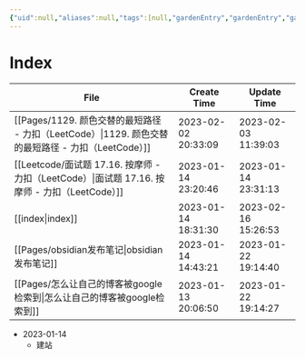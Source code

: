 ```yaml
---
{"uid":null,"aliases":null,"tags":[null,"gardenEntry","gardenEntry","gardenEntry"],"source":null,"created":"2023-01-14 18:31:30","updated":"2023-02-16 15:26:53","title":"Index","dg-publish":true,"dg-home":true,"permalink":"/index/","dgPassFrontmatter":true}
---
```



# Index

| File                                                                         | Create Time         | Update Time         |
| ---------------------------------------------------------------------------- | ------------------- | ------------------- |
| [[Pages/1129. 颜色交替的最短路径 - 力扣（LeetCode）\|1129. 颜色交替的最短路径 - 力扣（LeetCode）]]  | 2023-02-02 20:33:09 | 2023-02-03 11:39:03 |
| [[Leetcode/面试题 17.16. 按摩师 - 力扣（LeetCode）\|面试题 17.16. 按摩师 - 力扣（LeetCode）]] | 2023-01-14 23:20:46 | 2023-01-14 23:31:13 |
| [[index\|index]]                                                          | 2023-01-14 18:31:30 | 2023-02-16 15:26:53 |
| [[Pages/obsidian发布笔记\|obsidian发布笔记]]                                      | 2023-01-14 14:43:21 | 2023-01-22 19:14:40 |
| [[Pages/怎么让自己的博客被google检索到\|怎么让自己的博客被google检索到]]                          | 2023-01-13 20:06:50 | 2023-01-22 19:14:27 |

- 2023-01-14
	- 建站
